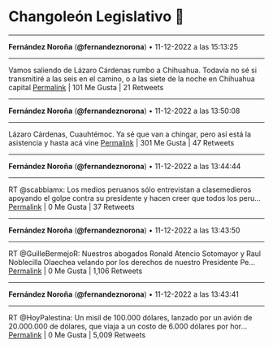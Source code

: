 # Changoleón Legislativo 🙈
*****
**Fernández Noroña** (**@fernandeznorona**) • 11-12-2022 a las 15:13:25
*****
Vamos saliendo de Lázaro Cárdenas rumbo a Chihuahua. Todavía no sé si transmitiré a las seis en el camino, o a las siete de la noche en Chihuahua capital
[Permalink](https://twitter.com/fernandeznorona/status/1602079136108920832) | 101 Me Gusta | 21 Retweets
*****
**Fernández Noroña** (**@fernandeznorona**) • 11-12-2022 a las 13:50:08
*****
Lázaro Cárdenas, Cuauhtémoc. Ya sé que van a chingar, pero así está la asistencia y hasta acá vine
[Permalink](https://twitter.com/fernandeznorona/status/1602058175318003712) | 301 Me Gusta | 47 Retweets
*****
**Fernández Noroña** (**@fernandeznorona**) • 11-12-2022 a las 13:44:44
*****
RT @scabbiamx: Los medios peruanos sólo entrevistan a clasemedieros apoyando el golpe contra su presidente y hacen creer que todos los peru…
[Permalink](https://twitter.com/fernandeznorona/status/1602056816610770944) | 0 Me Gusta | 37 Retweets
*****
**Fernández Noroña** (**@fernandeznorona**) • 11-12-2022 a las 13:43:50
*****
RT @GuilleBermejoR: Nuestros abogados Ronald Atencio Sotomayor y Raul Noblecilla Olaechea velando por los derechos de nuestro Presidente Pe…
[Permalink](https://twitter.com/fernandeznorona/status/1602056591989436417) | 0 Me Gusta | 1,106 Retweets
*****
**Fernández Noroña** (**@fernandeznorona**) • 11-12-2022 a las 13:43:41
*****
RT @HoyPalestina: Un misil de 100.000 dólares, lanzado por un avión de 20.000.000 de dólares, que viaja a un costo de 6.000 dólares por hor…
[Permalink](https://twitter.com/fernandeznorona/status/1602056551241437184) | 0 Me Gusta | 5,009 Retweets